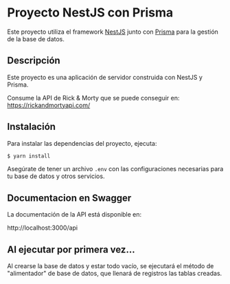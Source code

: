 # Proyecto NestJS con Prisma

Este proyecto utiliza el framework [NestJS](https://nestjs.com/) junto con [Prisma](https://www.prisma.io/) para la gestión de la base de datos.

## Descripción

Este proyecto es una aplicación de servidor construida con NestJS y Prisma. 

Consume la API de Rick & Morty que se puede conseguir en: https://rickandmortyapi.com/


## Instalación

Para instalar las dependencias del proyecto, ejecuta:

```bash
$ yarn install
```
Asegúrate de tener un archivo ```.env``` con las configuraciones necesarias para tu base de datos y otros servicios.

## Documentacion en Swagger

La documentación de la API está disponible en:

http://localhost:3000/api

## Al ejecutar por primera vez...

Al crearse la base de datos y estar todo vacío, se ejecutará el método de "alimentador" de base de datos, que llenará de registros las tablas creadas.

